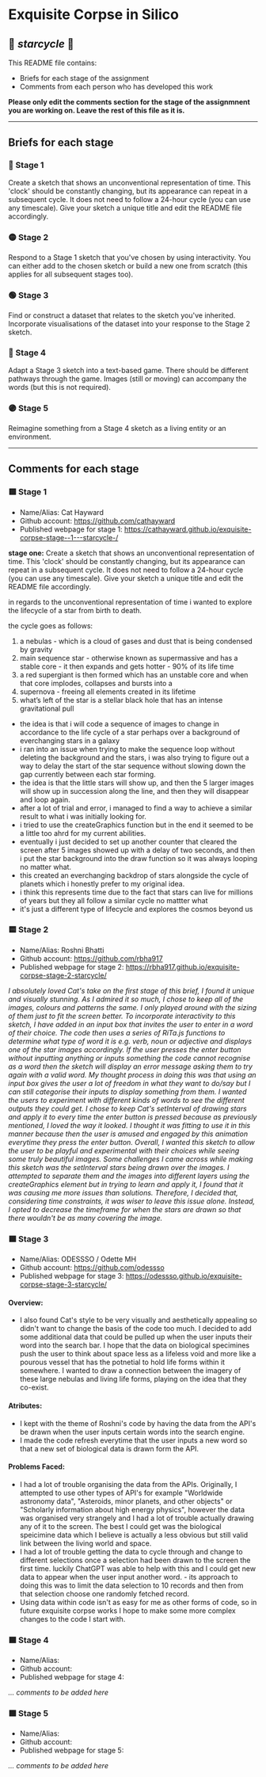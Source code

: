 # Exquisite Corpse in Silico
## 🔻 *starcycle* 🔻

This README file contains:
- Briefs for each stage of the assignment
- Comments from each person who has developed this work

**Please only edit the comments section for the stage of the assignmnent you are working on. Leave the rest of this file as it is.**

*****
## Briefs for each stage

### 🔴 Stage 1
Create a sketch that shows an unconventional representation of time. This 'clock' should be constantly changing, but its appearance can repeat in a subsequent cycle. It does not need to follow a 24-hour cycle (you can use any timescale). Give your sketch a unique title and edit the README file accordingly.

### 🟡 Stage 2
Respond to a Stage 1 sketch that you've chosen by using interactivity. You can either add to the chosen sketch or build a new one from scratch (this applies for all subsequent stages too).

### 🟢 Stage 3
Find or construct a dataset that relates to the sketch you've inherited. Incorporate visualisations of the dataset into your response to the Stage 2 sketch.

### 🔵 Stage 4
Adapt a Stage 3 sketch into a text-based game. There should be different pathways through the game. Images (still or moving) can accompany the words (but this is not required).

### 🟣 Stage 5
Reimagine something from a Stage 4 sketch as a living entity or an environment.

*****
## Comments for each stage

### 🟥 Stage 1
- Name/Alias: Cat Hayward
- Github account: https://github.com/cathayward
- Published webpage for stage 1: https://cathayward.github.io/exquisite-corpse-stage--1---starcycle-/

**stage one:**
Create a sketch that shows an unconventional representation of time. This 'clock' should be constantly changing, but its appearance can repeat in a subsequent cycle. It does not need to follow a 24-hour cycle (you can use any timescale). Give your sketch a unique title and edit the README file accordingly.

in regards to the unconventional representation of time i wanted to explore the lifecycle of a star from birth to death.

the cycle goes as follows:
1. a nebulas - which is a cloud of gases and dust that is being condensed by gravity
2. main sequence star - otherwise known as supermassive  and has a stable core - it then expands and gets hotter - 90% of its life time
3. a red supergiant is then formed which has an unstable core and when that core implodes, collapses and bursts into a
4. supernova - freeing all elements created in its lifetime
5. what’s left of the star is a stellar black hole that has an intense gravitational pull

- the idea is that i will code a sequence of images to change in accordance to the life cycle of a star perhaps over a background of everchanging stars in a galaxy
- i ran into an issue when trying to make the sequence loop without deleting the background and the stars, i was also trying to figure out a way to delay the start of the star sequence without slowing down the gap currently between each star forming.
- the idea is that the little stars will show up, and then the 5 larger images will show up in succession along the line, and then they will disappear and loop again.
- after a lot of trial and error, i managed to find a way to achieve a similar result to what i was  initially looking for. 
- i tried to use the createGraphics function but in the end it seemed to be a little too ahrd for my current abilities.
- eventually i just decided to set up another counter that cleared the screen after 5 images showed up with a delay of two seconds, and then i put the star background into the draw function so it was always looping no matter what.
- this created an everchanging backdrop of stars alongside the cycle of planets which i honestly prefer to my original idea.
- i think this represents time due to the fact that stars can live for millions of years but they all follow a similar cycle no mattter what
- it's just a different type of lifecycle and explores the cosmos beyond us

### 🟨 Stage 2
- Name/Alias: Roshni Bhatti
- Github account: https://github.com/rbha917 
- Published webpage for stage 2: https://rbha917.github.io/exquisite-corpse-stage-2-starcycle/

*I absolutely loved Cat's take on the first stage of this brief, I found it unique and visually stunning. As I admired it so much, I chose to keep all of the images, colours and patterns the same. I only played around with the sizing of them just to fit the screen better. To incorporate interactivity to this sketch, I have added in an input box that invites the user to enter in a word of their choice. The code then uses a series of RiTa.js functions to determine what type of word it is e.g. verb, noun or adjective and displays one of the star images accordingly. If the user presses the enter button without inputting anything or inputs something the code cannot recognise as a word then the sketch will display an error message asking them to try again with a valid word. My thought process in doing this was that using an input box gives the user a lot of freedom in what they want to do/say but I can still categorise their inputs to display something from them. I wanted the users to experiment with different kinds of words to see the different outputs they could get. I chose to keep Cat's setInterval of drawing stars and apply it to every time the enter button is pressed because as previously mentioned, I loved the way it looked. I thought it was fitting to use it in this manner because then the user is amused and engaged by this animation everytime they press the enter button. Overall, I wanted this sketch to allow the user to be playful and experimental with their choices while seeing some truly beautiful images. Some challenges I came across while making this sketch was the setInterval stars being drawn over the images. I attempted to separate them and the images into different layers using the createGraphics element but in trying to learn and apply it, I found that it was causing me more issues than solutions. Therefore, I decided that, considering time constraints, it was wiser to leave this issue alone. Instead, I opted to decrease the timeframe for when the stars are drawn so that there wouldn't be as many covering the image.*

### 🟩 Stage 3
- Name/Alias: ODESSSO / Odette MH
- Github account: https://github.com/odessso
- Published webpage for stage 3: https://odessso.github.io/exquisite-corpse-stage-3-starcycle/

#### Overview:
- I also found Cat's style to be very visually and aesthetically appealing so didn't want to change the basis of the code too much. I decided to add some additional data that could be pulled up when the user inputs their word into the search bar. I hope that the data on biological specimines push the user to think about space less as a lifeless void and more like a pourous vessel that has the potnetial to hold life forms within it somewhere. I wanted to draw a connection between the imagery of these large nebulas and living life forms, playing on the idea that they co-exist.

#### Atributes:
- I kept with the theme of Roshni's code by having the data from the API's be drawn when the user inputs certain words into the search engine.
- I made the code refresh everytime that the user inputs a new word so that a new set of biological data is drawn form the API.

#### Problems Faced:
- I had a lot of trouble organising the data from the APIs. Originally, I attempted to use other types of API's for example "Worldwide astronomy data", "Asteroids, minor planets, and other objects" or "Scholarly information about high energy physics", however the data was organised very strangely and I had a lot of trouble actually drawing any of it to the screen. The best I could get was the biological speicimine data which I believe is actually a less obvious but still valid link between the living world and space.
- I had a lot of trouble getting the data to cycle through and change to different selections once a selection had been drawn to the screen the first time. luckily ChatGPT was able to help with this and I could get new data to appear when the user input another word. - its approach to doing this was to limit the data selection to 10 records and then from that selection choose one randomly fetched record.
- Using data within code isn't as easy for me as other forms of code, so in future exquisite corpse works I hope to make some more complex changes to the code I start with.

### 🟦 Stage 4
- Name/Alias:
- Github account:
- Published webpage for stage 4:

*... comments to be added here*

### 🟪 Stage 5
- Name/Alias:
- Github account:
- Published webpage for stage 5:

*... comments to be added here*
